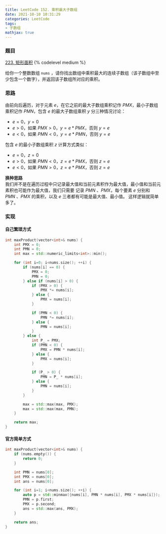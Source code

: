```yaml
---
title: LeetCode 152. 乘积最大子数组
date: 2021-10-10 10:31:29
categories: LeetCode
tags:
- 子数组
mathjax: true
---
```


### 题目
[223. 矩形面积](https://leetcode-cn.com/problems/rectangle-area/)
{% codelevel medium %}

给你一个整数数组 `nums` ，请你找出数组中乘积最大的连续子数组（该子数组中至少包含一个数字），并返回该子数组所对应的乘积。
<!-- more -->

### 思路
由前向后遍历，对于元素 $e$，在它之前的最大子数组乘积记作 $PMX$，最小子数组乘积记作 $PMN$，包含 $e$ 的最大子数组乘积 $y$ 分三种情况讨论：

- $e=0$，$y=0$
- $e>0$，如果 $PMX>0$，$y=e*PMX$，否则 $y=e$
- $e<0$，如果 $PMN<0$，$y=e*PMN$，否则 $y=e$

包含 $e$ 的最小子数组乘积 $z$ 计算方式类似：

- $e=0$，$z=0$
- $e>0$，如果 $PMN<0$，$z=e*PMX$，否则 $z=e$
- $e<0$，如果 $PMN>0$，$z=e*PMX$，否则 $z=e$

**换种思路**  
我们并不是在遍历过程中只记录最大值和当前元素积作为最大值，最小值和当前元素积也可能作为最大值，我们只需要 记录 $PMN$ 、$PMX$，每个要素 $e$ 分别和 $PMN$ 、$PMX$ 的乘积，以及 $e$ 三者都有可能是最大值、最小值。 这样逻辑就简单多了。

### 实现
#### 自己繁琐方式
``` cpp
int maxProduct(vector<int>& nums) {
    int PMX = 0;
    int PMN = 0;
    int max = std::numeric_limits<int>::min();

    for (int i=0; i<nums.size(); ++i) {
        if (nums[i] == 0) {
            PMX = 0;
            PMN = 0;
        } else if (nums[i] > 0) {
            if (PMX > 0) {
                PMX *= nums[i];
            } else {
                PMX = nums[i];
            }

            if (PMN < 0) {
                PMN *= nums[i];
            } else {
                PMN = nums[i];
            }
        } else {
            int P_ = PMX;
            if (PMN < 0) {
                PMX = PMN * nums[i];
            } else {
                PMX = nums[i];
            }

            if (P_ > 0) {
                PMN = P_ * nums[i];
            } else {
                PMN = nums[i];
            }
        }

        max = std::max(max, PMX);
        max = std::max(max, PMN);
    }

    return max;
}
```

#### 官方简单方式
``` cpp
int maxProduct(vector<int>& nums) {
    if (nums.empty()) {
        return 0;
    }

    int PMN = nums[0];
    int PMX = nums[0];
    int ans = nums[0];

    for (int i=1; i<nums.size(); ++i) {
        auto p = std::minmax({nums[i], PMN * nums[i], PMX * nums[i]});
        PMN = p.first;
        PMX = p.second;
        ans = std::max(ans, PMX);
    }

    return ans;
}
```
